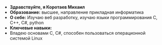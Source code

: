 + **Здравствуйте, я Коротаев Михаил**
+ **Образование:** высшее, направление прикладная информатика
+ **О себе:** Изучаю веб разработку, изучаю языки программирования C, C++, C#, python
+ **Ключевые навыки:**
+ Владею основами C, C#, способен пользоваться операционной системой Linux

